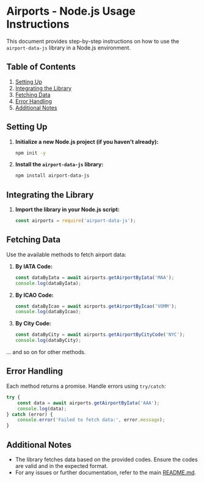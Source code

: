 # Airports - Node.js Usage Instructions

This document provides step-by-step instructions on how to use the `airport-data-js` library in a Node.js environment.

## Table of Contents

1. [Setting Up](#setting-up)
2. [Integrating the Library](#integrating-the-library)
3. [Fetching Data](#fetching-data)
4. [Error Handling](#error-handling)
5. [Additional Notes](#additional-notes)

## Setting Up

1. **Initialize a new Node.js project (if you haven't already):**

    ```bash
    npm init -y
    ```

2. **Install the `airport-data-js` library:**

    ```bash
    npm install airport-data-js
    ```

## Integrating the Library

1. **Import the library in your Node.js script:**

    ```javascript
    const airports = require('airport-data-js');
    ```

## Fetching Data

Use the available methods to fetch airport data:

1. **By IATA Code:**

    ```javascript
    const dataByIata = await airports.getAirportByIata('MAA');
    console.log(dataByIata);
    ```

2. **By ICAO Code:**

    ```javascript
    const dataByIcao = await airports.getAirportByIcao('VOMM');
    console.log(dataByIcao);
    ```

3. **By City Code:**

    ```javascript
    const dataByCity = await airports.getAirportByCityCode('NYC');
    console.log(dataByCity);
    ```

... and so on for other methods.

## Error Handling

Each method returns a promise. Handle errors using `try/catch`:

```javascript
try {
    const data = await airports.getAirportByIata('AAA');
    console.log(data);
} catch (error) {
    console.error('Failed to fetch data:', error.message);
}
```

## Additional Notes

- The library fetches data based on the provided codes. Ensure the codes are valid and in the expected format.
- For any issues or further documentation, refer to the main [README.md](./README.md).
